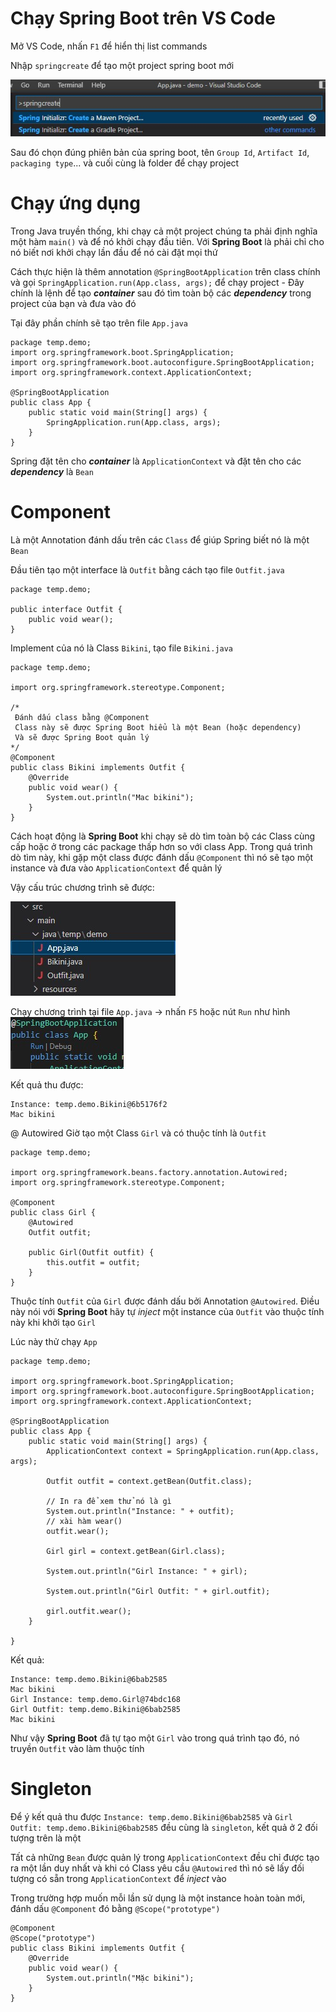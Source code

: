 # Chạy Spring Boot trên VS Code

Mở VS Code, nhấn `F1` để hiển thị list commands

Nhập `springcreate` để tạo một project spring boot mới

<img src="images/{E8FCEDF2-3554-49E1-8EC8-D4B013D4293B}.png.jpg">

Sau đó chọn đúng phiên bản của spring boot, tên `Group Id`, `Artifact Id`, `packaging type`... và cuối cùng là folder để chạy project

# Chạy ứng dụng

Trong Java truyền thống, khi chạy cả một project chúng ta phải định nghĩa một hàm `main()` và để nó khởi chạy đầu tiên. Với **Spring Boot** là phải chỉ cho nó biết nơi khởi chạy lần đầu để nó cài đặt mọi thứ

Cách thực hiện là thêm annotation `@SpringBootApplication` trên class chính và gọi `SpringApplication.run(App.class, args);` để chạy project - Đây chính là lệnh để tạo ***container*** sau đó tìm toàn bộ các ***dependency*** trong project của bạn và đưa vào đó

Tại đây phần chính sẽ tạo trên file `App.java`

```
package temp.demo;
import org.springframework.boot.SpringApplication;
import org.springframework.boot.autoconfigure.SpringBootApplication;
import org.springframework.context.ApplicationContext;

@SpringBootApplication
public class App {
    public static void main(String[] args) {
        SpringApplication.run(App.class, args);
    }
}
```

Spring đặt tên cho ***container*** là `ApplicationContext` và đặt tên cho các ***dependency*** là `Bean`

# Component

Là một Annotation đánh dấu trên các `Class` để giúp Spring biết nó là một `Bean`

Đầu tiên tạo một interface là `Outfit` bằng cách tạo file `Outfit.java`
```
package temp.demo;

public interface Outfit {
    public void wear();
}
```
Implement của nó là Class `Bikini`, tạo file `Bikini.java`
```
package temp.demo;

import org.springframework.stereotype.Component;

/*
 Đánh dấu class bằng @Component
 Class này sẽ được Spring Boot hiểu là một Bean (hoặc dependency)
 Và sẽ được Spring Boot quản lý
*/
@Component
public class Bikini implements Outfit {
    @Override
    public void wear() {
        System.out.println("Mac bikini");
    }
}
```
Cách hoạt động là **Spring Boot** khi chạy sẽ dò tìm toàn bộ các Class cùng cấp hoặc ở trong các package thấp hơn so với class App. Trong quá trình dò tìm này, khi gặp một class được đánh dấu `@Component` thì nó sẽ tạo một instance và đưa vào `ApplicationContext` để quản lý 

Vậy cấu trúc chương trình sẽ được:

<img src="images/{37F49921-E0BA-453C-8700-B20FE40D4814}.jpg">

Chạy chương trình tại file `App.java` -> nhấn `F5` hoặc nút `Run` như hình <img src="images/{7249B687-917B-485C-B700-C4251690A95F}.jpg">

Kết quả thu được:
```
Instance: temp.demo.Bikini@6b5176f2
Mac bikini
```

@ Autowired
Giờ tạo một Class `Girl` và có thuộc tính là `Outfit`
```
package temp.demo;

import org.springframework.beans.factory.annotation.Autowired;
import org.springframework.stereotype.Component;

@Component
public class Girl {
    @Autowired
    Outfit outfit;

    public Girl(Outfit outfit) {
        this.outfit = outfit;
    }
}
```
Thuộc tính `Outfit` của `Girl` được đánh dấu bởi Annotation `@Autowired`. Điều này nói với **Spring Boot** hãy tự *inject* một instance của `Outfit` vào thuộc tính này khi khởi tạo `Girl`

Lúc này thử chạy `App`
```
package temp.demo;

import org.springframework.boot.SpringApplication;
import org.springframework.boot.autoconfigure.SpringBootApplication;
import org.springframework.context.ApplicationContext;

@SpringBootApplication
public class App {
	public static void main(String[] args) {
		ApplicationContext context = SpringApplication.run(App.class, args);

		Outfit outfit = context.getBean(Outfit.class);

        // In ra để xem thử nó là gì
        System.out.println("Instance: " + outfit);
        // xài hàm wear()
        outfit.wear();

		Girl girl = context.getBean(Girl.class);

        System.out.println("Girl Instance: " + girl);

        System.out.println("Girl Outfit: " + girl.outfit);

        girl.outfit.wear();
	}

}
```
Kết quả:
```
Instance: temp.demo.Bikini@6bab2585
Mac bikini
Girl Instance: temp.demo.Girl@74bdc168
Girl Outfit: temp.demo.Bikini@6bab2585
Mac bikini
```
Như vậy **Spring Boot** đã tự tạo một `Girl` vào trong quá trình tạo đó, nó truyền `Outfit` vào làm thuộc tính

# Singleton
Để ý kết quả thu được `Instance: temp.demo.Bikini@6bab2585` và `Girl Outfit: temp.demo.Bikini@6bab2585` đều cùng là `singleton`, kết quả ở 2 đối tượng trên là một

Tất cả những `Bean` được quản lý trong `ApplicationContext` đều chỉ được tạo ra một lần duy nhất và khi có Class yêu cầu `@Autowired` thì nó sẽ lấy đối tượng có sẵn trong `ApplicationContext` để *inject* vào

Trong trường hợp muốn mỗi lần sử dụng là một instance hoàn toàn mới, đánh dấu `@Component` đó bằng `@Scope("prototype")`
```
@Component
@Scope("prototype")
public class Bikini implements Outfit {
    @Override
    public void wear() {
        System.out.println("Mặc bikini");
    }
}
```
